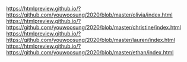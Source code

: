 https://htmlpreview.github.io/?https://github.com/youwoosung/2020/blob/master/olivia/index.html
https://htmlpreview.github.io/?https://github.com/youwoosung/2020/blob/master/christine/index.html
https://htmlpreview.github.io/?https://github.com/youwoosung/2020/blob/master/lauren/index.html
https://htmlpreview.github.io/?https://github.com/youwoosung/2020/blob/master/ethan/index.html
